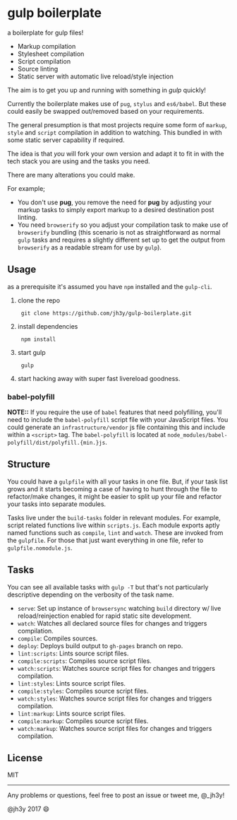 # gulp boilerplate

a boilerplate for gulp files!

* Markup compilation
* Stylesheet compilation
* Script compilation
* Source linting
* Static server with automatic live reload/style injection

The aim is to get you up and running with something in _gulp_ quickly!

Currently the boilerplate makes use of `pug`, `stylus` and `es6/babel`. But these could easily be swapped out/removed based on your requirements.

The general presumption is that most projects require some form of `markup`, `style` and `script` compilation in addition to watching. This bundled in with some static server capability if required.

The idea is that _you_ will fork your own version and adapt it to fit in with the tech stack you are using and the tasks you need.

There are many alterations you could make.

For example;
* You don't use __pug__, you remove the need for __pug__ by adjusting your markup tasks to simply export markup to a desired destination post linting.
* You need `browserify` so you adjust your compilation task to make use of `browserify` bundling (this scenario is not as straightforward as normal `gulp` tasks and requires a slightly different set up to get the output from `browserify` as a readable stream for use by `gulp`).

## Usage
as a prerequisite it's assumed you have `npm` installed and the `gulp-cli`.

1. clone the repo

        git clone https://github.com/jh3y/gulp-boilerplate.git

2. install dependencies

        npm install

3. start gulp

        gulp

4. start hacking away with super fast livereload goodness.

### babel-polyfill
__NOTE::__ If you require the use of `babel` features that need polyfilling, you'll need to include the `babel-polyfill` script file with your JavaScript files. You could generate an `infrastructure/vendor` js file containing this and include within a `<script>` tag. The `babel-polyfill` is located at `node_modules/babel-polyfill/dist/polyfill.{min.}js`.


## Structure
You could have a `gulpfile` with all your tasks in one file. But, if your task list grows and it starts becoming a case of having to hunt through the file to refactor/make changes, it might be easier to split up your file and refactor your tasks into separate modules.

Tasks live under the `build-tasks` folder in relevant modules. For example, script related functions live within `scripts.js`. Each module exports aptly named functions such as `compile`, `lint` and `watch`. These are invoked from the `gulpfile`. For those that just want everything in one file, refer to `gulpfile.nomodule.js`.

## Tasks
You can see all available tasks with `gulp -T` but that's not particularly descriptive depending on the verbosity of the task name.

* `serve`: Set up instance of `browsersync` watching `build` directory w/ live reload/reinjection enabled for rapid static site development.
* `watch`: Watches all declared source files for changes and triggers compilation.
* `compile`: Compiles sources.
* `deploy`: Deploys build output to `gh-pages` branch on repo.
* `lint:scripts`: Lints source script files.
* `compile:scripts`: Compiles source script files.
* `watch:scripts`: Watches source script files for changes and triggers compilation.
* `lint:styles`: Lints source script files.
* `compile:styles`: Compiles source script files.
* `watch:styles`: Watches source script files for changes and triggers compilation.
* `lint:markup`: Lints source script files.
* `compile:markup`: Compiles source script files.
* `watch:markup`: Watches source script files for changes and triggers compilation.

## License
MIT

---

Any problems or questions, feel free to post an issue or tweet me, @_jh3y!

@jh3y 2017 :smile:
